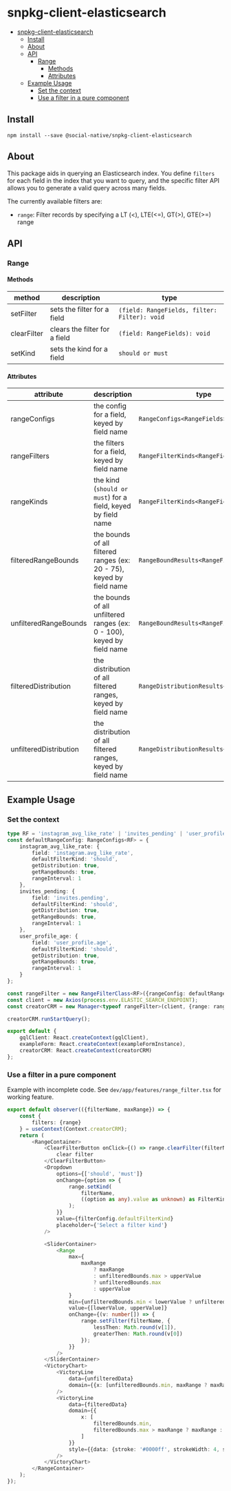 # snpkg-client-elasticsearch



- [snpkg-client-elasticsearch](#snpkg-client-elasticsearch)
  - [Install](#install)
  - [About](#about)
  - [API](#api)
    - [Range](#range)
      - [Methods](#methods)
      - [Attributes](#attributes)
  - [Example Usage](#example-usage)
    - [Set the context](#set-the-context)
    - [Use a filter in a pure component](#use-a-filter-in-a-pure-component)

## Install

```
npm install --save @social-native/snpkg-client-elasticsearch
```

## About

This package aids in querying an Elasticsearch index. You define `filters` for each field in the index that you want to query, and the specific filter API allows you to generate a valid query across many fields.

The currently available filters are:

- `range`: Filter records by specifying a LT (<), LTE(<=), GT(>), GTE(>=) range

## API

### Range

#### Methods 
| method | description | type |
| - | - | - |
| setFilter | sets the filter for a field | `(field: RangeFields, filter: Filter): void` |
| clearFilter | clears the filter for a field | `(field: RangeFields): void` |
| setKind | sets the kind for a field | `should or must` |

#### Attributes

| attribute | description | type |
| - | - | - |
| rangeConfigs | the config for a field, keyed by field name | `RangeConfigs<RangeFields>` |
| rangeFilters | the filters for a field, keyed by field name | `RangeFilterKinds<RangeFields>` |
| rangeKinds | the kind (`should or must`) for a field, keyed by field name | `RangeFilterKinds<RangeFields>` |
| filteredRangeBounds | the bounds of all filtered ranges (ex: 20 - 75), keyed by field name  | `RangeBoundResults<RangeFields>` |
| unfilteredRangeBounds | the bounds of all unfiltered ranges (ex: 0 - 100), keyed by field name  | `RangeBoundResults<RangeFields>` |
| filteredDistribution | the distribution of all filtered ranges, keyed by field name | `RangeDistributionResults<RangeFields>` |
| unfilteredDistribution | the distribution of all filtered ranges, keyed by field name | `RangeDistributionResults<RangeFields>` |


## Example Usage

### Set the context


```typescript
type RF = 'instagram_avg_like_rate' | 'invites_pending' | 'user_profile_age';
const defaultRangeConfig: RangeConfigs<RF> = {
    instagram_avg_like_rate: {
        field: 'instagram.avg_like_rate',
        defaultFilterKind: 'should',
        getDistribution: true,
        getRangeBounds: true,
        rangeInterval: 1
    },
    invites_pending: {
        field: 'invites.pending',
        defaultFilterKind: 'should',
        getDistribution: true,
        getRangeBounds: true,
        rangeInterval: 1
    },
    user_profile_age: {
        field: 'user_profile.age',
        defaultFilterKind: 'should',
        getDistribution: true,
        getRangeBounds: true,
        rangeInterval: 1
    }
};

const rangeFilter = new RangeFilterClass<RF>({rangeConfig: defaultRangeConfig});
const client = new Axios(process.env.ELASTIC_SEARCH_ENDPOINT);
const creatorCRM = new Manager<typeof rangeFilter>(client, {range: rangeFilter});

creatorCRM.runStartQuery();

export default {
    gqlClient: React.createContext(gqlClient),
    exampleForm: React.createContext(exampleFormInstance),
    creatorCRM: React.createContext(creatorCRM)
};
```

### Use a filter in a pure component

Example with incomplete code. See `dev/app/features/range_filter.tsx` for working feature.

```typescript
export default observer(({filterName, maxRange}) => {
    const {
        filters: {range}
    } = useContext(Context.creatorCRM);
    return (
        <RangeContainer>
            <ClearFilterButton onClick={() => range.clearFilter(filterName)}>
                clear filter
            </ClearFilterButton>
            <Dropdown
                options={['should', 'must']}
                onChange={option => {
                    range.setKind(
                        filterName,
                        ((option as any).value as unknown) as FilterKind
                    );
                }}
                value={filterConfig.defaultFilterKind}
                placeholder={'Select a filter kind'}
            />

            <SliderContainer>
                <Range
                    max={
                        maxRange
                            ? maxRange
                            : unfilteredBounds.max > upperValue
                            ? unfilteredBounds.max
                            : upperValue
                    }
                    min={unfilteredBounds.min < lowerValue ? unfilteredBounds.min : lowerValue}
                    value={[lowerValue, upperValue]}
                    onChange={(v: number[]) => {
                        range.setFilter(filterName, {
                            lessThen: Math.round(v[1]),
                            greaterThen: Math.round(v[0])
                        });
                    }}
                />
            </SliderContainer>
            <VictoryChart>
                <VictoryLine
                    data={unfilteredData}
                    domain={{x: [unfilteredBounds.min, maxRange ? maxRange : unfilteredBounds.max]}}
                />
                <VictoryLine
                    data={filteredData}
                    domain={{
                        x: [
                            filteredBounds.min,
                            filteredBounds.max > maxRange ? maxRange : filteredBounds.max
                        ]
                    }}
                    style={{data: {stroke: '#0000ff', strokeWidth: 4, strokeLinecap: 'round'}}}
                />
            </VictoryChart>
        </RangeContainer>
    );
});
```